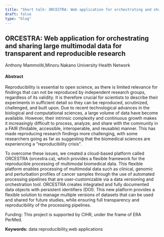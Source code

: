 ```yaml
---
title: "Short talk: ORCESTRA: Web application for orchestrating and sharing large multimodal data for transparent and reproducible research"
draft: false
type: "blog"
---
```


## ORCESTRA: Web application for orchestrating and sharing large multimodal data for transparent and reproducible research
Anthony Mammoliti,Minoru Nakano
University Health Network
#### Abstract

Reproducibility is essential to open science, as there is limited relevance for findings that can not be reproduced by independent research groups, regardless of its validity. It is therefore crucial for scientists to describe their experiments in sufficient detail so they can be reproduced, scrutinized, challenged, and built upon. Due to recent technological advances in the biological and computational sciences, a large volume of data have become available. However, their intrinsic complexity and continuous growth makes it increasingly difficult to process, analyze, and share with the community in a FAIR (findable, accessible, interoperable, and reusable) manner. This has made reproducing research findings more challenging, with some researchers going as far as suggesting that the biomedical sciences are experiencing a "reproducibility crisis".

To overcome these issues, we created a cloud-based platform called ORCESTRA (orcestra.ca), which provides a flexible framework for the reproducible processing of multimodal biomedical data. This flexible platform enables processing of multimodal data such as clinical, genomic and perturbation profiles of cancer samples through the use of automated processing pipelines that are user-customizable via a data versioning and orchestration tool. ORCESTRA creates integrated and fully documented data objects with persistent identifiers (DOI). This new platform provides a flexible solution to manage multiple versions of datasets that can be used and shared for future studies, while ensuring full transparency and reproducibility of the processing pipelines.

Funding: This project is supported by CIHR, under the frame of ERA PerMed.

**Keywords:** data reproducibility,web applications
